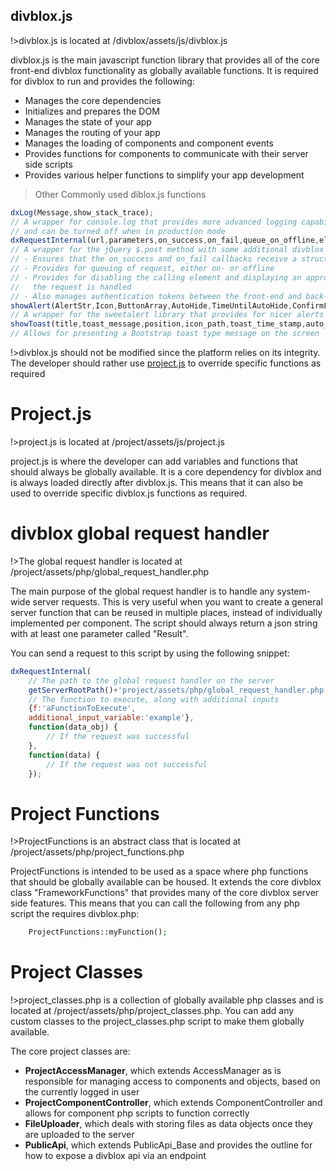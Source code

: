 ## divblox.js
!>divblox.js is located at /divblox/assets/js/divblox.js

divblox.js is the main javascript function library that provides all of the core front-end divblox functionality as globally available functions. It is required for divblox to run and provides the following:
- Manages the core dependencies
- Initializes and prepares the DOM
- Manages the state of your app
- Manages the routing of your app
- Manages the loading of components and component events
- Provides functions for components to communicate with their server side scripts
- Provides various helper functions to simplify your app development

>Other Commonly used diblox.js functions
```javascript
dxLog(Message,show_stack_trace);
// A wrapper for console.log that provides more advanced logging capability 
// and can be turned off when in production mode
dxRequestInternal(url,parameters,on_success,on_fail,queue_on_offline,element,loading_text);
// A wrapper for the jQuery $.post method with some additional divblox functionality:
// - Ensures that the on_success and on_fail callbacks receive a structured object
// - Provides for queuing of request, either on- or offline
// - Provides for disabling the calling element and displaying an appropriate message while
//   the request is handled
// - Also manages authentication tokens between the front-end and back-end
showAlert(AlertStr,Icon,ButtonArray,AutoHide,TimeUntilAutoHide,ConfirmFunction,CancelFunction);
// A wrapper for the sweetalert library that provides for nicer alerts
showToast(title,toast_message,position,icon_path,toast_time_stamp,auto_hide);
// Allows for presenting a Bootstrap toast type message on the screen
```

!>divblox.js should not be modified since the platform relies on its integrity. The developer should rather use [project.js](project-js.md) to override specific functions as required

# Project.js
!>project.js is located at /project/assets/js/project.js

project.js is where the developer can add variables and functions that should always be globally available. It is a core dependency for divblox and is always loaded directly after divblox.js.
This means that it can also be used to override specific divblox.js functions as required.

# divblox global request handler
!>The global request handler is located at /project/assets/php/global_request_handler.php

The main purpose of the global request handler is to handle any system-wide server requests. This is very useful when you 
want to create a general server function that can be reused in multiple places, instead of individually implemented per
component.
The script should always return a json string with at least one parameter called "Result".

You can send a request to this script by using the following snippet:

```javascript
dxRequestInternal(
	// The path to the global request handler on the server
	getServerRootPath()+'project/assets/php/global_request_handler.php',
	// The function to execute, along with additional inputs
	{f:'aFunctionToExecute',
	additional_input_variable:'example'},
    function(data_obj) {
        // If the request was successful
    },
    function(data) {
        // If the request was not successful
    });
```

# Project Functions
!>ProjectFunctions is an abstract class that is located at /project/assets/php/project_functions.php

ProjectFunctions is intended to be used as a space where php functions that should be globally available can be housed. 
It extends the core divblox class "FrameworkFunctions" that provides many of the core divblox server side features. 
This means that you can call the following from any php script the requires divblox.php:

```php
    ProjectFunctions::myFunction();
```

# Project Classes
!>project_classes.php is a collection of globally available php classes and is located at /project/assets/php/project_classes.php. 
You can add any custom classes to the project_classes.php script to make them globally available.

The core project classes are: 
- **ProjectAccessManager**, which extends AccessManager as is responsible for managing access to components and objects, 
based on the currently logged in user
- **ProjectComponentController**, which extends ComponentController and allows for component php scripts to function correctly
- **FileUploader**, which deals with storing files as data objects once they are uploaded to the server
- **PublicApi**, which extends PublicApi_Base and provides the outline for how to expose a divblox api via an endpoint
